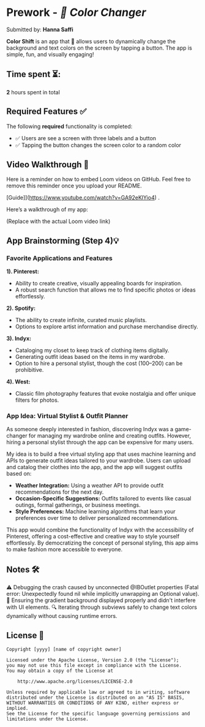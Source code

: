 # Prework - *🎨 Color Changer*

Submitted by: **Hanna Saffi**

**Color Shift** is an app that 🌈 allows users to dynamically change the background and text colors on the screen by tapping a button. The app is simple, fun, and visually engaging!

## Time spent ⏳: 

**2** hours spent in total

## Required Features ✅

The following **required** functionality is completed:

- ✅ Users are see a screen with three labels and a button
- ✅ Tapping the button changes the screen color to a random color
 
## Video Walkthrough 🎥

Here is a reminder on how to embed Loom videos on GitHub. Feel free to remove this reminder once you upload your README. 

[Guide]](https://www.youtube.com/watch?v=GA92eKlYio4) .

Here’s a walkthrough of my app:


(Replace with the actual Loom video link)

## App Brainstorming (Step 4)💡

### Favorite Applications and Features
**1). Pinterest:**
   - Ability to create creative, visually appealing boards for inspiration.
   - A robust search function that allows me to find specific photos or ideas effortlessly.
     
**2). Spotify:**
   - The ability to create infinite, curated music playlists.
   - Options to explore artist information and purchase merchandise directly.
     
**3). Indyx:**
   - Cataloging my closet to keep track of clothing items digitally.
   - Generating outfit ideas based on the items in my wardrobe.
   - Option to hire a personal stylist, though the cost ($100–$200) can be prohibitive.
     
**4). West:**
   - Classic film photography features that evoke nostalgia and offer unique filters for photos.
     
### App Idea: Virtual Stylist & Outfit Planner
As someone deeply interested in fashion, discovering Indyx was a game-changer for managing my wardrobe online and creating outfits. However, hiring a personal stylist through the app can be expensive for many users.

My idea is to build a free virtual styling app that uses machine learning and APIs to generate outfit ideas tailored to your wardrobe. Users can upload and catalog their clothes into the app, and the app will suggest outfits based on:

 - **Weather Integration:** Using a weather API to provide outfit recommendations for the next day.
 - **Occasion-Specific Suggestions:** Outfits tailored to events like casual outings, formal gatherings, or business meetings. 
 - **Style Preferences:** Machine learning algorithms that learn your preferences over time to deliver personalized recommendations.
  
This app would combine the functionality of Indyx with the accessibility of Pinterest, offering a cost-effective and creative way to style yourself effortlessly. By democratizing the concept of personal styling, this app aims to make fashion more accessible to everyone.

## Notes 🛠️

⚠️ Debugging the crash caused by unconnected @IBOutlet properties (Fatal error: Unexpectedly found nil while implicitly unwrapping an Optional value).
🎨 Ensuring the gradient background displayed properly and didn't interfere with UI elements.
🔍 Iterating through subviews safely to change text colors dynamically without causing runtime errors.

## License 📜

    Copyright [yyyy] [name of copyright owner]

    Licensed under the Apache License, Version 2.0 (the "License");
    you may not use this file except in compliance with the License.
    You may obtain a copy of the License at

        http://www.apache.org/licenses/LICENSE-2.0

    Unless required by applicable law or agreed to in writing, software
    distributed under the License is distributed on an "AS IS" BASIS,
    WITHOUT WARRANTIES OR CONDITIONS OF ANY KIND, either express or implied.
    See the License for the specific language governing permissions and
    limitations under the License.
